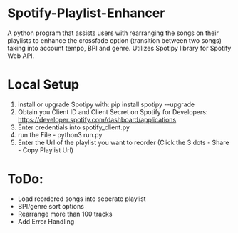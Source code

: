 # Spotify-Playlist-Enhancer
A python program that assists users with rearranging the songs on their playlists to enhance the crossfade option (transition between two songs) taking into account tempo, BPI and genre. Utilizes Spotipy library for Spotify Web API.

# Local Setup
1) install or upgrade Spotipy with: pip install spotipy --upgrade
2) Obtain you Client ID and Client Secret on Spotify for Developers: https://developer.spotify.com/dashboard/applications
3) Enter credentials into spotify_client.py
4) run the File - python3 run.py
5) Enter the Url of the playlist you want to reorder (Click the 3 dots - Share - Copy Playlist Url)

# ToDo:
- Load reordered songs into seperate playlist 
- BPI/genre sort options
- Rearrange more than 100 tracks
- Add Error Handling
